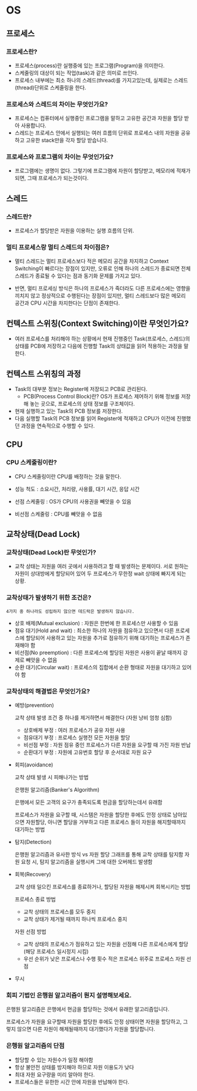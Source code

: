 # OS

## 프로세스

### 프로세스란?

- 프로세스(process)란 실행중에 있는 프로그램(Program)을 의미한다.
- 스케줄링의 대상이 되는 작업(task)과 같은 의미로 쓰인다.
- 프로세스 내부에는 최소 하나의 스레드(thread)를 가지고있는데, 실제로는 스레드(thread)단위로 스케줄링을 한다.

### 프로세스와 스레드의 차이는 무엇인가요?

- 프로세스는 컴퓨터에서 실행중인 프로그램을 말하고 고유한 공간과 자원을 할당 받아 사용합니다.
- 스레드는 프로세스 안에서 실행되는 여러 흐름의 단위로 프로세스 내의 자원을 공유하고 고유한 stack만을 각자 할당 받습니다.

### 프로세스와 프로그램의 차이는 무엇인가요?

- 프로그램에는 생명이 없다. 그렇기에 프로그램에 자원이 할당받고, 메모리에 적재가 되면, 그때 프로세스가 되는것이다.

## 스레드

### 스레드란?

- 프로세스가 할당받은 자원을 이용하는 실행 흐름의 단위.

### 멀티 프로세스랑 멀티 스레드의 차이점은?

- 멀티 스레드는 멀티 프로세스보다 적은 메모리 공간을 차지하고 Context Switching이 빠르다는 장점이 있지만, 오류로 인해 하나의 스레드가 종료되면 전체 스레드가 종료될 수 있다는 점과 동기화 문제를 가지고 있다.

- 반면, 멀티 프로세싱 방식은 하나의 프로세스가 죽더라도 다른 프로세스에는 영향을 끼치지 않고 정상적으로 수행된다는 장점이 있지만, 멀티 스레드보다 많은 메모리 공간과 CPU 시간을 차지한다는 단점이 존재한다.

## 컨텍스트 스위칭(Context Switching)이란 무엇인가요?

- 여러 프로세스를 처리해야 하는 상황에서 현재 진행중인 Task(프로세스, 스레드)의 상태를 PCB에 저장하고 다음에 진행할 Task의 상태값을 읽어 적용하는 과정을 말한다.

## 컨텍스트 스위칭의 과정

- Task의 대부분 정보는 Register에 저장되고 PCB로 관리된다.
  - PCB(Process Control Block)란?
    OS가 프로세스 제어하기 위해 정보를 저장해 놓는 곳으로, 프로세스의 상태 정보를 구조체이다.
- 현재 실행하고 있는 Task의 PCB 정보를 저장한다.
- 다음 실행할 Task의 PCB 정보를 읽어 Register에 적재하고 CPU가 이전에 진행했던 과정을 연속적으로 수행할 수 있다.

## CPU

### CPU 스케줄링이란?

- CPU 스케줄링이란 CPU를 배정하는 것을 말한다.
- 성능 척도 : 소요시간, 처리량, 사용률, 대기 시간, 응답 시간

- 선점 스케줄링 : OS가 CPU의 사용권을 빼앗을 수 있음
- 비선점 스케줄링 : CPU를 빼앗을 수 없음

## 교착상태(Dead Lock)

### 교착상태(Dead Lock)란 무엇인가?

- 교착 상태는 자원을 여러 곳에서 사용하려고 할 때 발생하는 문제이다.
  서로 원하는 자원이 상대방에게 할당되어 있어 두 프로세스가 무한정 wait 상태에 빠지게 되는 상황.

### 교착상태가 발생하기 위한 조건은?

    4가지 중 하나라도 성립하지 않으면 데드락은 발생하지 않습니다.

- 상호 배제(Mutual exclusion) : 자원은 한번에 한 프로세스만 사용할 수 있음
- 점유 대기(Hold and wait) : 최소한 하나의 자원을 점유하고 있으면서 다른 프로세스에 할당되어 사용하고 있는 자원을 추가로 점유하기 위해 대기하는 프로세스가 존재해야 함
- 비선점(No preemption) : 다른 프로세스에 할당된 자원은 사용이 끝날 때까지 강제로 빼앗을 수 없음
- 순환 대기(Circular wait) : 프로세스의 집합에서 순환 형태로 자원을 대기하고 있어야 함

### 교착상태의 해결법은 무엇인가요?

- 예방(prevention)

  교착 상태 발생 조건 중 하나를 제거하면서 해결한다 (자원 낭비 엄청 심함)

  - 상호배제 부정 : 여러 프로세스가 공유 자원 사용
  - 점유대기 부정 : 프로세스 실행전 모든 자원을 할당
  - 비선점 부정 : 자원 점유 중인 프로세스가 다른 자원을 요구할 때 가진 자원 반납
  - 순환대기 부정 : 자원에 고유번호 할당 후 순서대로 자원 요구

- 회피(avoidance)

  교착 상태 발생 시 피해나가는 방법

  은행원 알고리즘(Banker's Algorithm)

  은행에서 모든 고객의 요구가 충족되도록 현금을 할당하는데서 유래함

  프로세스가 자원을 요구할 때, 시스템은 자원을 할당한 후에도 안정 상태로 남아있으면 자원할당, 아니면 할당을 거부하고 다른 프로세스 들이 자원을 해지할때까지 대기하는 방법

- 탐지(Detection)

  은행원 알고리즘과 유사한 방식 vs 자원 할당 그래프를 통해 교착 상태를 탐지함
  자원 요청 시, 탐지 알고리즘을 실행시켜 그에 대한 오버헤드 발생함

- 회복(Recovery)

  교착 상태 일으킨 프로세스를 종료하거나, 할당된 자원을 해제시켜 회복시키는 방법

  프로세스 종료 방법

  - 교착 상태의 프로세스를 모두 중지
  - 교착 상태가 제거될 때까지 하나씩 프로세스 중지

  자원 선점 방법

  - 교착 상태의 프로세스가 점유하고 있는 자원을 선점해 다른 프로세스에게 할당 (해당 프로세스 일시정지 시킴)
  - 우선 순위가 낮은 프로세스나 수행 횟수 적은 프로세스 위주로 프로세스 자원 선점

- 무시

### 회피 기법인 은행원 알고리즘이 뭔지 설명해보세요.

은행원 알고리즘은 은행에서 현금을 할당하는 것에서 유래한 알고리즘입니다.

프로세스가 자원을 요구할때 자원을 할당한 후에도 안정 상태이면 자원을 할당하고, 그렇지 않으면 다른 자원이 해제될때까지 대기했다가 자원을 할당합니다.

### 은행원 알고리즘의 단점

- 할당할 수 있는 자원수가 일정 해야함
- 항상 불안전 상태를 방지해야 하므로 자원 이용도가 낮다
- 최대 자원 요구량을 미리 알아야 한다.
- 프로세스들은 유한한 시간 안에 자원을 반납해야 한다.
